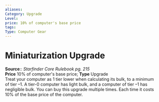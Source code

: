 ```yaml
---
aliases: 
Category: Upgrade
Level: 
price: 10% of computer's base price
tags: 
Type: Computer Gear
---
```


# Miniaturization Upgrade

**Source**:: _Starfinder Core Rulebook pg. 215_  
**Price** 10% of computer's base price; **Type** Upgrade  
Treat your computer as 1 tier lower when calculating its bulk, to a minimum of tier –1. A tier-0 computer has light bulk, and a computer of tier –1 has negligible bulk. You can buy this upgrade multiple times. Each time it costs 10% of the base price of the computer.
